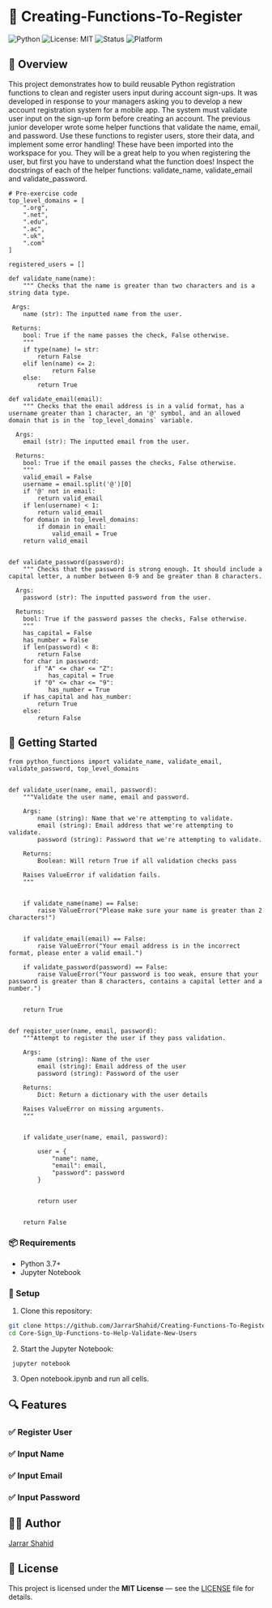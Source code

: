 # 🛂 Creating-Functions-To-Register

![Python](https://img.shields.io/badge/Python-3.x-blue.svg)
![License: MIT](https://img.shields.io/badge/License-MIT-yellow.svg)
![Status](https://img.shields.io/badge/Status-Active-brightgreen)
![Platform](https://img.shields.io/badge/Platform-Cross--Platform-lightgrey)

## 📘 Overview

This project demonstrates how to build reusable Python registration functions to clean and register users input during account sign-ups. It was developed in response to your managers asking you to develop a new account registration system for a mobile app. The system must validate user input on the sign-up form before creating an account. The previous junior developer wrote some helper functions that validate the name, email, and password. Use these functions to register users, store their data, and implement some error handling! These have been imported into the workspace for you. They will be a great help to you when registering the user, but first you have to understand what the function does! Inspect the docstrings of each of the helper functions: validate_name, validate_email and validate_password.

```
# Pre-exercise code
top_level_domains = [
    ".org",
    ".net",
    ".edu",
    ".ac",
    ".uk",
    ".com"
]

registered_users = []

def validate_name(name):
    """ Checks that the name is greater than two characters and is a string data type.

 Args:
    name (str): The inputted name from the user.

 Returns:
    bool: True if the name passes the check, False otherwise.
    """
    if type(name) != str:
        return False   
    elif len(name) <= 2: 
            return False
    else: 
        return True  

def validate_email(email):
    """ Checks that the email address is in a valid format, has a username greater than 1 character, an '@' symbol, and an allowed domain that is in the `top_level_domains` variable.

  Args:
    email (str): The inputted email from the user.

  Returns:
    bool: True if the email passes the checks, False otherwise.
    """
    valid_email = False
    username = email.split('@')[0] 
    if '@' not in email:
        return valid_email
    if len(username) < 1:
        return valid_email       
    for domain in top_level_domains:
        if domain in email:
            valid_email = True
    return valid_email       


def validate_password(password):
    """ Checks that the password is strong enough. It should include a capital letter, a number between 0-9 and be greater than 8 characters.

  Args:
    password (str): The inputted password from the user.

  Returns:
    bool: True if the password passes the checks, False otherwise.
    """
    has_capital = False
    has_number = False 
    if len(password) < 8:
        return False 
    for char in password:
       if "A" <= char <= "Z":
           has_capital = True
       if "0" <= char <= "9":
           has_number = True
    if has_capital and has_number:
        return True
    else:
        return False

```

## 🚀 Getting Started

```
from python_functions import validate_name, validate_email, validate_password, top_level_domains


def validate_user(name, email, password):
    """Validate the user name, email and password.

    Args:
        name (string): Name that we're attempting to validate.
        email (string): Email address that we're attempting to validate.
        password (string): Password that we're attempting to validate.

    Returns:
        Boolean: Will return True if all validation checks pass

    Raises ValueError if validation fails.
    """


    if validate_name(name) == False:
        raise ValueError("Please make sure your name is greater than 2 characters!")


    if validate_email(email) == False:
        raise ValueError("Your email address is in the incorrect format, please enter a valid email.")

    if validate_password(password) == False:
        raise ValueError("Your password is too weak, ensure that your password is greater than 8 characters, contains a capital letter and a number.")


    return True


def register_user(name, email, password):
    """Attempt to register the user if they pass validation.

    Args:
        name (string): Name of the user
        email (string): Email address of the user
        password (string): Password of the user

    Returns:
        Dict: Return a dictionary with the user details

    Raises ValueError on missing arguments.
    """


    if validate_user(name, email, password):

        user = {
            "name": name,
            "email": email,
            "password": password
        }

       
        return user


    return False
```

### 📦 Requirements

- Python 3.7+
- Jupyter Notebook

### 🔧 Setup

1. Clone this repository:

  ```bash
  git clone https://github.com/JarrarShahid/Creating-Functions-To-Register.git
  cd Core-Sign_Up-Functions-to-Help-Validate-New-Users
  ```
2. Start the Jupyter Notebook:
  ```
   jupyter notebook
  ```
3. Open notebook.ipynb and run all cells.

## 🔍 Features

### ✅ Register User
### ✅ Input Name
### ✅ Input Email
### ✅ Input Password

## 👨‍💻 Author
[Jarrar Shahid](https://github.com/JarrarShahid)

## 📄 License

This project is licensed under the **MIT License** — see the [LICENSE](LICENSE) file for details.

